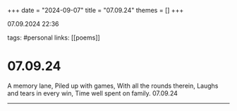 +++
date = "2024-09-07"
title = "07.09.24"
themes = []
+++

07.09.2024 22:36

tags: #personal
links: [[poems]]

# 07.09.24

A memory lane,
Piled up with games,
With all the rounds therein,
Laughs and tears in every win,
Time well spent on family.
07.09.24

---

